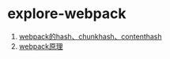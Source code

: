 # explore-webpack

1. [webpack的hash、chunkhash、contenthash](https://juejin.im/post/5f10585e6fb9a07e8e44fbf7)
2. [webpack原理](https://segmentfault.com/a/1190000015088834)
